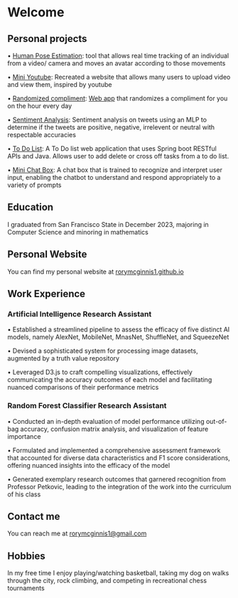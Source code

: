 # Welcome

## Personal projects

•	[Human Pose Estimation](https://github.com/rorymcginnis1/HumanPoseEstimation): tool that allows real time tracking of an individual from a video/ camera and moves an avatar according to those movements

•	[Mini Youtube](https://github.com/rorymcginnis1/MiniYouTube): Recreated a website that allows many users to upload video and view them, inspired by youtube

•	[Randomized compliment](https://github.com/rorymcginnis1/Hourly-Random-Compliment): [Web app](https://rorymcginnis1.github.io/Hourly-Random-Compliment/) that randomizes a compliment for you on the hour every day

• [Sentiment Analysis](https://github.com/rorymcginnis1/Sentiment-Analysis): Sentiment analysis on tweets using an MLP to determine if the tweets are positive, negative, irrelevent or neutral with respectable accuracies

• [To Do List](https://github.com/rorymcginnis1/todoList.git): A To Do list web application that uses Spring boot RESTful APIs and Java. Allows user to add delete or cross off tasks from a to do list.

• [Mini Chat Box](https://github.com/rorymcginnis1/chat-box.git): A chat box that is trained to recognize and interpret user input, enabling the chatbot to understand and respond appropriately to a variety of prompts

## Education

I graduated from San Francisco State in December 2023, majoring in Computer Science and minoring in mathematics

## Personal Website

You can find my personal website at [rorymcginnis1.github.io](https://rorymcginnis1.github.io)

## Work Experience

### Artificial Intelligence Research Assistant 

•	Established a streamlined pipeline to assess the efficacy of five distinct AI models, namely AlexNet, MobileNet, MnasNet, ShuffleNet, and SqueezeNet 

•	Devised a sophisticated system for processing image datasets, augmented by a truth value repository 

•	Leveraged D3.js to craft compelling visualizations, effectively communicating the accuracy outcomes of each model and facilitating nuanced comparisons of their performance metrics

### Random Forest Classifier Research Assistant

•	Conducted an in-depth evaluation of model performance utilizing out-of-bag accuracy, confusion matrix analysis, and visualization of feature importance 

•	Formulated and implemented a comprehensive assessment framework that accounted for diverse data characteristics and F1 score considerations, offering nuanced insights into the efficacy of the model 

•	Generated exemplary research outcomes that garnered recognition from Professor Petkovic, leading to the integration of the work into the curriculum of his class 


## Contact me

You can reach me at rorymcginnis1@gmail.com

## Hobbies

In my free time I enjoy playing/watching basketball, taking my dog on walks through the city, rock climbing, and competing in recreational chess tournaments


